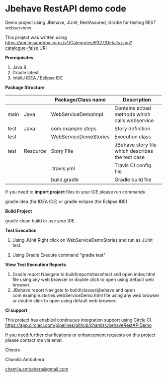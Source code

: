 # Jbehave RestAPI demo code

Demo project using JBehave, JUnit, RestAssured, Gradle for testing REST webservices

This project was written using https://api.tmsandbox.co.nz/v1/Categories/6327/Details.json?catalogue=false URI

**Prerequisites**

1. Java 8
2. Gradle latest
3. InteliJ IDEA / Eclipse IDE

**Package Structure**

|      |          | Package/Class name    | Description                                      |
|------|----------|-----------------------|--------------------------------------------------|
| main | Java     | WebServiceDemoImpl    | Contains actual methods which calls webservice   | 
| test | Java     | com.example.steps     | Story definition                                 |  
| test |          | WebServiceDemoStories | Execution class                                  | 
| test | Resource | Story File            | JBehave story file which describes the test case |
|      |          | .travis.yml           | Travis CI config file                            |
|      |          | build.gradle          | Gradle build file                                |

If you need to **import project** files to your IDE please run commands

gradle idea (for IDEA IDE) or
gradle eclipse (for Eclipse IDE)

**Build Project**

gradle clean build or use your IDE

**Test Execution**

1. Using JUnit
   Right click on WebServiceDemoStories and run as JUnit test.

2. Using Gradle
   Execute command "gradle test"

**View Test Execution Reports**

1. Gradle report
   Navigate to build\reports\tests\test and open index.html file using any web browser or double click to open using
   default web browser.
2. JBehave report
   Navigate to build\classes\jbehave and open com.example.stories.webServiceDemo.html file using any web browser or
   double click to open using default web browser.

**CI support**

This project has enabled continuous integration support using Circle CI.
https://app.circleci.com/pipelines/github/chamiz/JbehaveRestAPIDemo


If you need further clarifications or enhancement requests on this project please contact me via email.


Cheers

Chamila Ambahera

chamila.ambahera@gmail.com